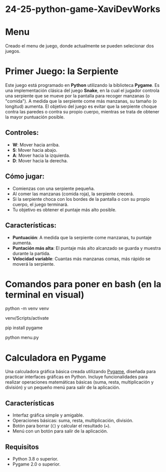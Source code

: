 # 24-25-python-game-XaviDevWorks

# Menu
Creado el menu de juego, donde actualmente se pueden selecionar dos juegos.

# Primer Juego: la Serpiente

Este juego está programado en **Python** utilizando la biblioteca **Pygame**. Es una implementación clásica del juego **Snake**, en la cual el jugador controla una serpiente que se mueve por la pantalla para recoger manzanas (o "comida"). A medida que la serpiente come más manzanas, su tamaño (o longitud) aumenta. El objetivo del juego es evitar que la serpiente choque contra las paredes o contra su propio cuerpo, mientras se trata de obtener la mayor puntuación posible.

## Controles:
- **W**: Mover hacia arriba.
- **S**: Mover hacia abajo.
- **A**: Mover hacia la izquierda.
- **D**: Mover hacia la derecha.

## Cómo jugar:
- Comienzas con una serpiente pequeña.
- Al comer las manzanas (comida roja), la serpiente crecerá.
- Si la serpiente choca con los bordes de la pantalla o con su propio cuerpo, el juego terminará.
- Tu objetivo es obtener el puntaje más alto posible.

## Características:
- **Puntuación**: A medida que la serpiente come manzanas, tu puntaje aumenta.
- **Puntación más alta**: El puntaje más alto alcanzado se guarda y muestra durante la partida.
- **Velocidad variable**: Cuantas más manzanas comas, más rápido se moverá la serpiente.

# Comandos para poner en bash (en la terminal en visual)
python -m venv venv 

venv/Scripts/activate

pip install pygame

python menu.py






# Calculadora en Pygame

Una calculadora gráfica básica creada utilizando [Pygame](https://www.pygame.org/), diseñada para practicar interfaces gráficas en Python. Incluye funcionalidades para realizar operaciones matemáticas básicas (suma, resta, multiplicación y división) y un pequeño menú para salir de la aplicación.

## Características

- Interfaz gráfica simple y amigable.
- Operaciones básicas: suma, resta, multiplicación, división.
- Botón para borrar (`C`) y calcular el resultado (`=`).
- Menú con un botón para salir de la aplicación.

## Requisitos

- Python 3.8 o superior.
- Pygame 2.0 o superior.



